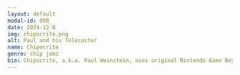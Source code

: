 ```yaml
---
layout: default
modal-id: 008
date: 2024-12-8
img: chipocrite.png
alt: Paul and his Telecaster
name: Chipocrite
genre: chip jamz
bio: Chipocrite, a.k.a. Paul Weinstein, uses original Nintendo Game Boys, often accompanied by bass, guitar, drums and/or other lo-fi sequencers, to create complex audio masterpieces. His multifaceted but catchy compositions combine the game sounds of his childhood with modern music influences. Once an 8static mainstay (and a former member of the production team), he’s excited to return to the stage following a five-year break in performing!
---
```

